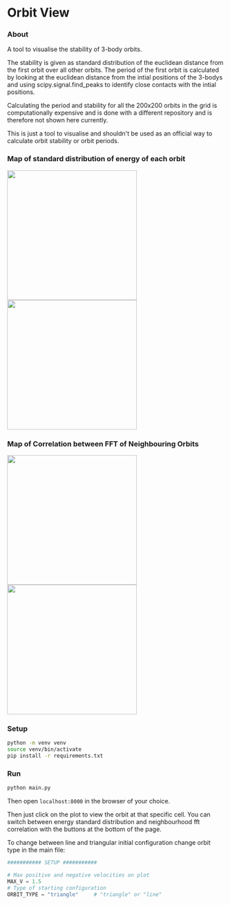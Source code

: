 # Orbit View

### About

A tool to visualise the stability of 3-body orbits.

The stability is given as standard distribution of the euclidean distance from the first orbit over all other orbits. The period of the first orbit is calculated by looking at the euclidean distance from the intial positions of the 3-bodys and using scipy.signal.find_peaks to identify close contacts with the intial positions.

Calculating the period and stability for all the 200x200 orbits in the grid is computationally expensive and is done with a different repository and is therefore not shown here currently.

This is just a tool to visualise and shouldn't be used as an official way to calculate orbit stability or orbit periods.

### Map of standard distribution of energy of each orbit
<img src="https://github.com/0x365/orbit-view/blob/main/data/line/energies_std.png" width="300" height="300"></img>
<img src="https://github.com/0x365/orbit-view/blob/main/data/triangle/energies_std.png" width="300" height="300"></img>

### Map of Correlation between FFT of Neighbouring Orbits
<img src="https://github.com/0x365/orbit-view/blob/main/data/line/fft_map_close.png" width="300" height="300"></img>
<img src="https://github.com/0x365/orbit-view/blob/main/data/triangle/fft_map_close.png" width="300" height="300"></img>

### Setup
```bash
python -m venv venv
source venv/bin/activate
pip install -r requirements.txt
```

### Run
```bash
python main.py
```
Then open `localhost:8000` in the browser of your choice.

Then just click on the plot to view the orbit at that specific cell. You can switch between energy standard distribution and neighbourhood fft correlation with the buttons at the bottom of the page.

To change between line and triangular initial configuration change orbit type in the main file:
```python
########### SETUP ###########

# Max positive and negative velocities on plot
MAX_V = 1.5
# Type of starting configuration
ORBIT_TYPE = "triangle"     # "triangle" or "line"
```
